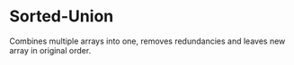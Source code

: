 # Sorted-Union
Combines multiple arrays into one, removes redundancies and leaves new array in original order.
